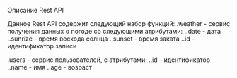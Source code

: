 Описание Rest API

Данное Rest API содержит следующий набор функций:
.weather - сервис получения данных о погоде со следующими атрибутами:
..date - дата 
..sunrize - время восхода солнца
..sunset - время заката
..id - идентификатор записи

.users - сервис пользователей, с атрибутами:
..id - идентификатор
..name - имя
..age - возраст
